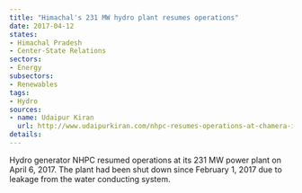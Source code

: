 ```yaml
---
title: "Himachal's 231 MW hydro plant resumes operations"
date: 2017-04-12
states:
- Himachal Pradesh
- Center-State Relations
sectors:
- Energy
subsectors:
- Renewables
tags:
- Hydro
sources:
- name: Udaipur Kiran
  url: http://www.udaipurkiran.com/nhpc-resumes-operations-at-chamera-iii-power-station-in-himachal-pradesh/
details:
---
```


Hydro generator NHPC resumed operations at its 231 MW power plant on April 6, 2017. The plant had been shut down since February 1, 2017 due to leakage from the water conducting system.

